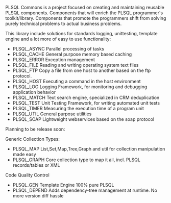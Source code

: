 PLSQL Commons is a project focused on creating and maintaining reusable PLSQL components.
Components that will enrich the PLSQL programmer's toolkit/library.
Components that promote the programmers shift from solving purely technical problems to actual business problems.


This library include solutions for standards logging, unittesting, template engine
and a lot more of easy to use functionality:

  * PLSQL\_ASYNC  Parallel processing of tasks
  * PLSQL\_CACHE  General purpose memory based caching
  * PLSQL\_ERROR  Exception management
  * PLSQL\_FILE	  Reading and writing operating system text files
  * PLSQL\_FTP    Copy a file from one host to another based on the ftp protocol.
  * PLSQL\_HOST	  Executing a command in the host environment
  * PLSQL\_LOG    Logging Framework, for monitoring and debugging application behavior
  * PLSQL\_MATCH  Text search engine, specialized in CRM deduplication
  * PLSQL\_TEST   Unit Testing Framework, for writing automated unit tests
  * PLSQL\_TIMER  Measuring the execution time of a program unit
  * PLSQL\_UTIL   General purpose utilities
  * PLSQL\_SOAP   Lightweight webservices based on the soap protocol

Planning to be release soon:

Generic Collection Types:
  * PLSQL\_MAP    List,Set,Map,Tree,Graph and util for collection manipulation made easy
  * PLSQL\_GRAPH  Core collection type to map it all, incl. PLSQL records/tables or XML

Code Quality Control
  * PLSQL\_GEN    Template Engine 100% pure PLSQL
  * PLSQL\_DEPEND Adds dependency-tree management at runtime. No more version diff hassle
